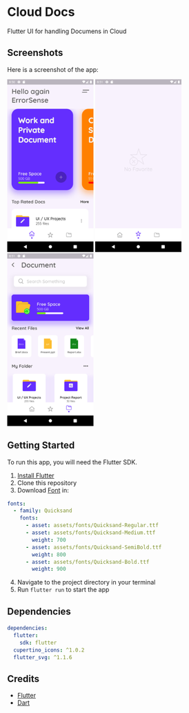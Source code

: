 # Cloud Docs

Flutter UI for handling Documens in Cloud

## Screenshots

Here is a screenshot of the app:

<img src="./screenshots/1.png" width="200" />
<img src="./screenshots/2.png" width="200" />
<img src="./screenshots/3.png" width="200" />

## Getting Started

To run this app, you will need the Flutter SDK.

1. [Install Flutter](https://flutter.dev/docs/get-started/install)
2. Clone this repository
3. Download [Font](https://fonts.google.com/specimen/Quicksand?preview.text=My+Orders&preview.text_type=custom&query=quick
) in:
```yaml
fonts:
  - family: Quicksand
    fonts:
      - asset: assets/fonts/Quicksand-Regular.ttf
      - asset: assets/fonts/Quicksand-Medium.ttf
        weight: 700
      - asset: assets/fonts/Quicksand-SemiBold.ttf
        weight: 800
      - asset: assets/fonts/Quicksand-Bold.ttf
        weight: 900
```
4. Navigate to the project directory in your terminal
5. Run `flutter run` to start the app

## Dependencies

```yaml
dependencies:
  flutter:
    sdk: flutter
  cupertino_icons: ^1.0.2
  flutter_svg: ^1.1.6
```


## Credits

- [Flutter](https://flutter.dev)
- [Dart](https://dart.dev)
